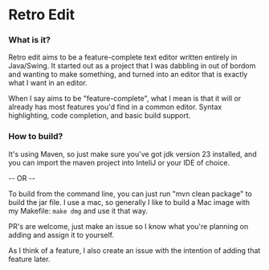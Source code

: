 # Retro Edit

### What is it?
Retro edit aims to be a feature-complete text editor written entirely in Java/Swing. It started out as a project that I was dabbling in out of bordom and wanting to make something, and turned into an editor that is exactly what I want in an editor. 

When I say aims to be "feature-complete", what I mean is that it will or already has most features you'd find in a common editor. Syntax highlighting, code completion, and basic build support. 

### How to build?
It's using Maven, so just make sure you've got jdk version 23 installed, and you can import the maven project into InteliJ or your IDE of choice. 

-- OR --

To build from the command line, you can just run "mvn clean package" to build the jar file. I use a mac, so generally I like to build a Mac image with my Makefile: `make dmg` and use it that way. 

PR's are welcome, just make an issue so I know what you're planning on adding and assign it to yourself. 

As I think of a feature, I also create an issue with the intention of adding that feature later. 

